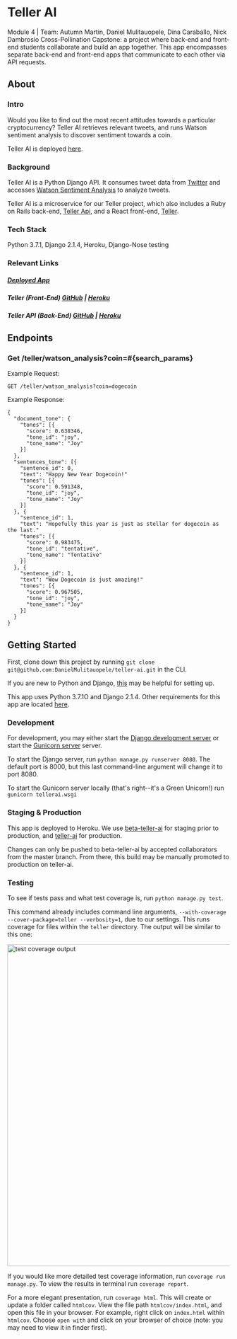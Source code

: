 # Teller AI
Module 4 | Team: Autumn Martin, Daniel Mulitauopele, Dina Caraballo, Nick Dambrosio
Cross-Pollination Capstone: a project where back-end and front-end students collaborate and build an app together. This app encompasses separate back-end and front-end apps that communicate to each other via API requests.

## About
### Intro
Would you like to find out the most recent attitudes towards a particular cryptocurrency? Teller AI retrieves relevant tweets, and runs Watson sentiment analysis to discover sentiment towards a coin.

Teller AI is deployed [here](https://teller-ai.herokuapp.com/).

### Background
Teller AI is a Python Django API. It consumes tweet data from [Twitter](https://developer.twitter.com/en/docs.html) and accesses [Watson Sentiment Analysis](https://console.bluemix.net/docs/services/tone-analyzer/index.html#about) to analyze tweets.

Teller AI is a microservice for our Teller project, which also includes a Ruby on Rails back-end, [Teller Api](https://teller-api.herokuapp.com/), and a React front-end, [Teller](https://teller-app.herokuapp.com/).

### Tech Stack
Python 3.7.1, Django 2.1.4, Heroku, Django-Nose testing

### Relevant Links
##### [Deployed App](https://teller-ai.herokuapp.com/)

##### Teller (Front-End) [GitHub](https://github.com/DanielMulitauopele/teller) | [Heroku](https://teller-app.herokuapp.com/)

##### Teller API (Back-End) [GitHub](https://github.com/DanielMulitauopele/teller-api) | [Heroku](https://teller-api.herokuapp.com/)

## Endpoints

### Get **/teller/watson_analysis?coin=#{search_params}**

Example Request:
```
GET /teller/watson_analysis?coin=dogecoin
```

Example Response:
```
{
  "document_tone": {
    "tones": [{
      "score": 0.638346,
      "tone_id": "joy",
      "tone_name": "Joy"
    }]
  },
  "sentences_tone": [{
    "sentence_id": 0,
    "text": "Happy New Year Dogecoin!"
    "tones": [{
      "score": 0.591348,
      "tone_id": "joy",
      "tone_name": "Joy"
    }]
  }, {
    "sentence_id": 1,
    "text": "Hopefully this year is just as stellar for dogecoin as the last."
    "tones": [{
      "score": 0.983475,
      "tone_id": "tentative",
      "tone_name": "Tentative"
    }]
  }, {
    "sentence_id": 1,
    "text": "Wow Dogecoin is just amazing!"
    "tones": [{
      "score": 0.967505,
      "tone_id": "joy",
      "tone_name": "Joy"
    }]
  }
}
```

## Getting Started

First, clone down this project by running `git clone git@github.com:DanielMulitauopele/teller-ai.git` in the CLI.

If you are new to Python and Django, [this](https://realpython.com/django-setup/) may be helpful for setting up.

This app uses Python 3.7.1O and Django 2.1.4. Other requirements for this app are located [here](https://github.com/DanielMulitauopele/teller-ai/blob/master/requirements.txt).

### Development
For development, you may either start the [Django development server](https://docs.djangoproject.com/en/2.1/intro/tutorial01/) or start the [Gunicorn server](https://github.com/benoitc/gunicorn) server.

To start the Django server, run `python manage.py runserver 8080`. The default port is 8000, but this last command-line argument will change it to port 8080.

To start the Gunicorn server locally (that's right--it's a Green Unicorn!) run `gunicorn tellerai.wsgi`

### Staging & Production
This app is deployed to Heroku. We use [beta-teller-ai](https://beta-teller-ai.herokuapp.com/) for staging prior to production, and [teller-ai](https://teller-ai.herokuapp.com/) for production.

Changes can only be pushed to beta-teller-ai by accepted collaborators from the master branch. From there, this build may be manually promoted to production on teller-ai.

### Testing
To see if tests pass and what test coverage is, run `python manage.py test`.

This command already includes command line arguments, `--with-coverage --cover-package=teller --verbosity=1`, due to our settings. This runs coverage for files within the `teller` directory. The output will be similar to this one:

<img width="728" alt="test coverage output" src="https://user-images.githubusercontent.com/36902512/50577839-5a4ec500-0dee-11e9-899d-97b7dc6dab2e.png">

If you would like more detailed test coverage information, run `coverage run manage.py`. To view the results in terminal run `coverage report`.

For a more elegant presentation, run `coverage html`. This will create or update a folder called `htmlcov`. View the file path `htmlcov/index.html`, and open this file in your browser. For example, right click on `index.html` within `htmlcov`. Choose `open with` and click on your browser of choice (note: you may need to view it in finder first).
